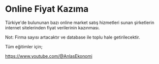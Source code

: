 # Online Fiyat Kazıma
 Türkiye'de bulununan bazı online market satış hizmetleri sunan şirketlerin internet sitelerinden fiyat verilerinin kazınması.

 Not: Firma sayısı artacaktır ve database ile toplu hale getirilecektir. 

 Tüm eğitimler için;

https://www.youtube.com/@AnlasEkonomi
